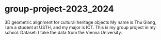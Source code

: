# group-project-2023_2024
3D geometric alignment for cultural heritage objects
My name is Thu Giang, I am a student at USTH, and my major is ICT. This is my group project in my school.
Dataset: I take the data from the Vienna University.

